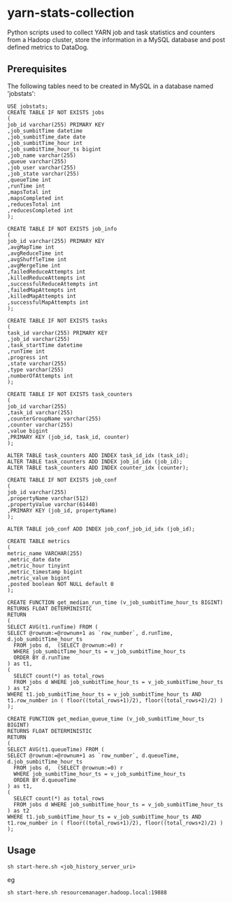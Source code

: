 # yarn-stats-collection

Python scripts used to collect YARN job and task statistics and counters from a Hadoop cluster, store the information in a MySQL database and post defined metrics to DataDog.

## Prerequisites

The following tables need to be created in MySQL in a database named 'jobstats':

	USE jobstats;
	CREATE TABLE IF NOT EXISTS jobs 
	(
	job_id varchar(255) PRIMARY KEY
	,job_sumbitTime datetime
	,job_sumbitTime_date date
	,job_sumbitTime_hour int
	,job_sumbitTime_hour_ts bigint
	,job_name varchar(255)
	,queue varchar(255)
	,job_user varchar(255)
	,job_state varchar(255)
	,queueTime int
	,runTime int
	,mapsTotal int
	,mapsCompleted int
	,reducesTotal int
	,reducesCompleted int
	);
	
	CREATE TABLE IF NOT EXISTS job_info
	(
	job_id varchar(255) PRIMARY KEY
	,avgMapTime int
	,avgReduceTime int
	,avgShuffleTime int
	,avgMergeTime int
	,failedReduceAttempts int
	,killedReduceAttempts int
	,successfulReduceAttempts int
	,failedMapAttempts int
	,killedMapAttempts int
	,successfulMapAttempts int
	);

	CREATE TABLE IF NOT EXISTS tasks
	(
	task_id varchar(255) PRIMARY KEY
	,job_id varchar(255)
	,task_startTime datetime
	,runTime int
	,progress int
	,state varchar(255) 
	,type varchar(255)
	,numberOfAttempts int
	);

	CREATE TABLE IF NOT EXISTS task_counters
	(
	job_id varchar(255)
	,task_id varchar(255)
	,counterGroupName varchar(255)
	,counter varchar(255)
	,value bigint
	,PRIMARY KEY (job_id, task_id, counter)
	);

	ALTER TABLE task_counters ADD INDEX task_id_idx (task_id);
	ALTER TABLE task_counters ADD INDEX job_id_idx (job_id);
	ALTER TABLE task_counters ADD INDEX counter_idx (counter);

	CREATE TABLE IF NOT EXISTS job_conf
	(
	job_id varchar(255)
	,propertyName varchar(512)
	,propertyValue varchar(61440)
	,PRIMARY KEY (job_id, propertyName)
	);
	
	ALTER TABLE job_conf ADD INDEX job_conf_job_id_idx (job_id);
	
	CREATE TABLE metrics
	(
	metric_name VARCHAR(255)
	,metric_date date
	,metric_hour tinyint
	,metric_timestamp bigint
	,metric_value bigint
	,posted boolean NOT NULL default 0
	);

	CREATE FUNCTION get_median_run_time (v_job_sumbitTime_hour_ts BIGINT)
	RETURNS FLOAT DETERMINISTIC
	RETURN 
	(
	SELECT AVG(t1.runTime) FROM (
	SELECT @rownum:=@rownum+1 as `row_number`, d.runTime, d.job_sumbitTime_hour_ts
	  FROM jobs d,  (SELECT @rownum:=0) r
	  WHERE job_sumbitTime_hour_ts = v_job_sumbitTime_hour_ts
	  ORDER BY d.runTime
	) as t1, 
	(
	  SELECT count(*) as total_rows
	  FROM jobs d WHERE job_sumbitTime_hour_ts = v_job_sumbitTime_hour_ts
	) as t2
	WHERE t1.job_sumbitTime_hour_ts = v_job_sumbitTime_hour_ts AND
	t1.row_number in ( floor((total_rows+1)/2), floor((total_rows+2)/2) )
	);	
	
	CREATE FUNCTION get_median_queue_time (v_job_sumbitTime_hour_ts BIGINT)
	RETURNS FLOAT DETERMINISTIC
	RETURN 
	(
	SELECT AVG(t1.queueTime) FROM (
	SELECT @rownum:=@rownum+1 as `row_number`, d.queueTime, d.job_sumbitTime_hour_ts
	  FROM jobs d,  (SELECT @rownum:=0) r
	  WHERE job_sumbitTime_hour_ts = v_job_sumbitTime_hour_ts
	  ORDER BY d.queueTime
	) as t1, 
	(
	  SELECT count(*) as total_rows
	  FROM jobs d WHERE job_sumbitTime_hour_ts = v_job_sumbitTime_hour_ts
	) as t2
	WHERE t1.job_sumbitTime_hour_ts = v_job_sumbitTime_hour_ts AND
	t1.row_number in ( floor((total_rows+1)/2), floor((total_rows+2)/2) )
	);
	
## Usage

	sh start-here.sh <job_history_server_uri>

eg

	sh start-here.sh resourcemanager.hadoop.local:19888